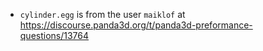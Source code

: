 * `cylinder.egg` is from the user `maiklof` at https://discourse.panda3d.org/t/panda3d-preformance-questions/13764
